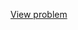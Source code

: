 [View problem](https://www.hackerrank.com/challenges/tree-huffman-decoding/problem?isFullScreen=true)

